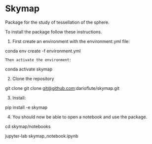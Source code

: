 # Skymap

Package for the study of tessellation of the sphere.

To install the package follow these instructions.

1. First create an environment with the environment.yml file:

conda env create -f environment.yml

    Then activate the environment:

conda activate skymap

2. Clone the repository

git clone git clone git@github.com:darioflute/skymap.git

3. Install:

pip install -e skymap

4. You should now be able to open a notebook and use the package.

cd skymap/notebooks

jupyter-lab skymap_notebook.ipynb

